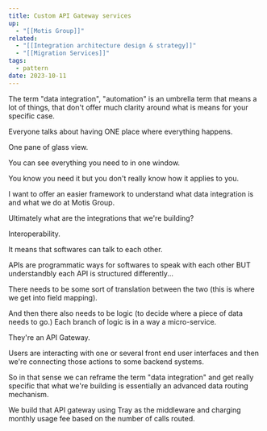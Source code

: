 ```yaml
---
title: Custom API Gateway services
up:
  - "[[Motis Group]]"
related:
  - "[[Integration architecture design & strategy]]"
  - "[[Migration Services]]"
tags:
  - pattern
date: 2023-10-11
---
```

The term "data integration", "automation" is an umbrella term that means a lot of things, that don't offer much clarity around what is means for your specific case.

Everyone talks about having ONE place where everything happens.

One pane of glass view.

You can see everything you need to in one window.

You know you need it but you don't really know how it applies to you.

I want to offer an easier framework to understand what data integration is and what we do at Motis Group.

Ultimately what are the integrations that we're building? 

Interoperability.

It means that softwares can talk to each other.

APIs are programmatic ways for softwares to speak with each other BUT understandbly each API is structured differently... 

There needs to be some sort of translation between the two (this is where we get into field mapping).

And then there also needs to be logic (to decide where a piece of data needs to go.) Each branch of logic is in a way a micro-service.  

They're an API Gateway. 

Users are interacting with one or several front end user interfaces and then we're connecting those actions to some backend systems. 

So in that sense we can reframe the term "data integration" and get really specific that what we're building is essentially an advanced data routing mechanism.

We build that API gateway using Tray as the middleware and charging monthly usage fee based on the number of calls routed.